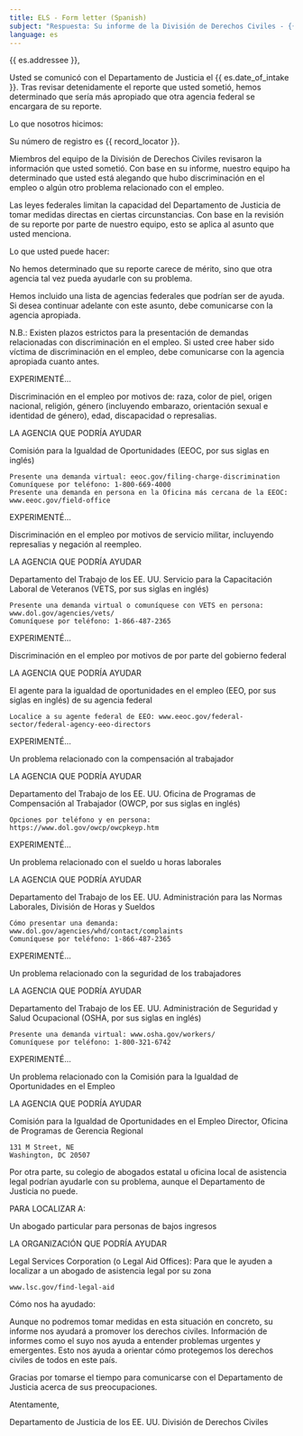 ```yaml
---
title: ELS - Form letter (Spanish)
subject: "Respuesta: Su informe de la División de Derechos Civiles - {{ record_locator }} de la Sección {{ es.section_name }}"
language: es
---
```

{{ es.addressee }},

Usted se comunicó con el Departamento de Justicia el {{ es.date_of_intake }}. Tras revisar detenidamente el reporte que usted sometió, hemos determinado que sería más apropiado que otra agencia federal se encargara de su reporte.

Lo que nosotros hicimos:

Su número de registro es {{ record_locator }}.

Miembros del equipo de la División de Derechos Civiles revisaron la información que usted sometió. Con base en su informe, nuestro equipo ha determinado que usted está alegando que hubo discriminación en el empleo o algún otro problema relacionado con el empleo.

Las leyes federales limitan la capacidad del Departamento de Justicia de tomar medidas directas en ciertas circunstancias. Con base en la revisión de su reporte por parte de nuestro equipo, esto se aplica al asunto que usted menciona.

Lo que usted puede hacer:

No hemos determinado que su reporte carece de mérito, sino que otra agencia tal vez pueda ayudarle con su problema.

Hemos incluido una lista de agencias federales que podrían ser de ayuda. Si desea continuar adelante con este asunto, debe comunicarse con la agencia apropiada.

N.B.: Existen plazos estrictos para la presentación de demandas relacionadas con discriminación en el empleo. Si usted cree haber sido víctima de discriminación en el empleo, debe comunicarse con la agencia apropiada cuanto antes.

EXPERIMENTÉ...

Discriminación en el empleo por motivos de: raza, color de piel, origen nacional, religión, género (incluyendo embarazo, orientación sexual e identidad de género), edad, discapacidad o represalias.

LA AGENCIA QUE PODRÍA AYUDAR

Comisión para la Igualdad de Oportunidades (EEOC, por sus siglas en inglés)

    Presente una demanda virtual: eeoc.gov/filing-charge-discrimination
    Comuníquese por teléfono: 1-800-669-4000
    Presente una demanda en persona en la Oficina más cercana de la EEOC: www.eeoc.gov/field-office

EXPERIMENTÉ...

Discriminación en el empleo por motivos de servicio militar, incluyendo represalias y negación al reempleo.

LA AGENCIA QUE PODRÍA AYUDAR

Departamento del Trabajo de los EE. UU.
Servicio para la Capacitación Laboral de Veteranos (VETS, por sus siglas en inglés)

    Presente una demanda virtual o comuníquese con VETS en persona: www.dol.gov/agencies/vets/
    Comuníquese por teléfono: 1-866-487-2365

EXPERIMENTÉ...

Discriminación en el empleo por motivos de por parte del gobierno federal

LA AGENCIA QUE PODRÍA AYUDAR

El agente para la igualdad de oportunidades en el empleo (EEO, por sus siglas en inglés) de su agencia federal

    Localice a su agente federal de EEO: www.eeoc.gov/federal-sector/federal-agency-eeo-directors

EXPERIMENTÉ...

Un problema relacionado con la compensación al trabajador

LA AGENCIA QUE PODRÍA AYUDAR

Departamento del Trabajo de los EE. UU.
Oficina de Programas de Compensación al Trabajador (OWCP, por sus siglas en inglés)

    Opciones por teléfono y en persona:
    https://www.dol.gov/owcp/owcpkeyp.htm

EXPERIMENTÉ...

Un problema relacionado con el sueldo u horas laborales

LA AGENCIA QUE PODRÍA AYUDAR

Departamento del Trabajo de los EE. UU.
Administración para las Normas Laborales, División de Horas y Sueldos

    Cómo presentar una demanda: www.dol.gov/agencies/whd/contact/complaints
    Comuníquese por teléfono: 1-866-487-2365

EXPERIMENTÉ...

Un problema relacionado con la seguridad de los trabajadores

LA AGENCIA QUE PODRÍA AYUDAR

Departamento del Trabajo de los EE. UU.
Administración de Seguridad y Salud Ocupacional (OSHA, por sus siglas en inglés)

    Presente una demanda virtual: www.osha.gov/workers/
    Comuníquese por teléfono: 1-800-321-6742

EXPERIMENTÉ...

Un problema relacionado con la Comisión para la Igualdad de Oportunidades en el Empleo

LA AGENCIA QUE PODRÍA AYUDAR

Comisión para la Igualdad de Oportunidades en el Empleo
Director, Oficina de Programas de Gerencia Regional

    131 M Street, NE
    Washington, DC 20507

Por otra parte, su colegio de abogados estatal u oficina local de asistencia legal podrían ayudarle con su problema, aunque el Departamento de Justicia no puede.

PARA LOCALIZAR A:

Un abogado particular para personas de bajos ingresos

LA ORGANIZACIÓN QUE PODRÍA AYUDAR

Legal Services Corporation (o Legal Aid Offices):
Para que le ayuden a localizar a un abogado de asistencia legal por su zona

    www.lsc.gov/find-legal-aid

Cómo nos ha ayudado:

Aunque no podremos tomar medidas en esta situación en concreto, su informe nos ayudará a promover los derechos civiles. Información de informes como el suyo nos ayuda a entender problemas urgentes y emergentes. Esto nos ayuda a orientar cómo protegemos los derechos civiles de todos en este país.

Gracias por tomarse el tiempo para comunicarse con el Departamento de Justicia acerca de sus preocupaciones.

Atentamente,

Departamento de Justicia de los EE. UU.
División de Derechos Civiles
